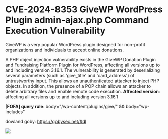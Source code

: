 # CVE-2024-8353 GiveWP WordPress Plugin admin-ajax.php Command Execution Vulnerability

GiveWP is a very popular WordPress plugin designed for non-profit organizations and individuals to accept online donations.

A PHP object injection vulnerability exists in the GiveWP Donation Plugin and Fundraising Platform Plugin for WordPress, affecting all versions up to and including version 3.16.1. The vulnerability is generated by deserializing several parameters (such as 'give_title' and 'card_address') of untrustworthy input. This allows an unauthenticated attacker to inject PHP objects. In addition, the presence of a POP chain allows an attacker to delete arbitrary files and enable remote code execution.
**Affected version**: affecting all versions up to and including version 3.16.1

**[FOFA] query rule**: body="/wp-content/plugins/give/" && body="wp-includes"


dowland goby: https://gobysec.net/#dl

![](https://s3.bmp.ovh/imgs/2024/10/11/c4f2085c1fcb37c8.gif)
